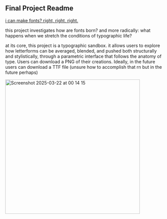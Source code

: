 ## Final Project Readme


[i can make fonts? right, right, right.](https://editor.p5js.org/sneaky-felix/sketches/_zUjbcgRY)

this project investigates how are fonts born? and more radically: what happens when we stretch the conditions of typographic life?

at its core, this project is a typographic sandbox. it allows users to explore how letterforms can be averaged, blended, and pushed both structurally and stylistically, through a parametric interface that follows the anatomy of type. Users can download a PNG of their creations. Ideally, in the future users can download a TTF file (unsure how to accomplish that rn but in the future perhaps) 


<img width="425" alt="Screenshot 2025-03-22 at 00 14 15" src="https://github.com/user-attachments/assets/50c8f105-13a3-46d3-aec1-885c9fd371c6" />

